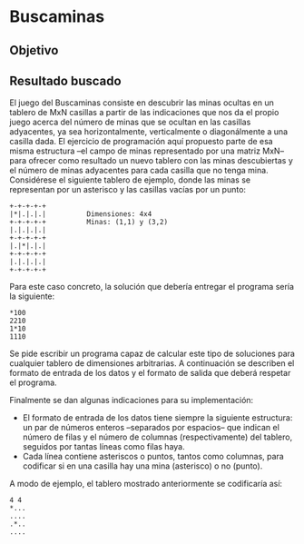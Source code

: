 Buscaminas
==========

## Objetivo

## Resultado buscado
El juego del Buscaminas consiste en descubrir las minas ocultas en un tablero de MxN casillas a partir de las indicaciones que nos da el propio juego acerca del número de minas que se ocultan en las casillas adyacentes, ya sea horizontalmente, verticalmente o diagonálmente  a una casilla dada.
El ejercicio de programación aquí propuesto parte de esa misma estructura –el campo de minas representado por una matriz MxN– para ofrecer como resultado un nuevo tablero con las minas descubiertas y el número de minas adyacentes para cada casilla que no tenga mina.
Considérese el siguiente tablero de ejemplo, donde las minas se representan por un asterisco y las casillas vacías por un punto:

    +-+-+-+-+
    |*|.|.|.|          Dimensiones: 4x4
    +-+-+-+-+          Minas: (1,1) y (3,2)
    |.|.|.|.|
    +-+-+-+-+
    |.|*|.|.|
    +-+-+-+-+
    |.|.|.|.|
    +-+-+-+-+

Para este caso concreto, la solución que debería entregar el programa sería la siguiente:

    *100
    2210
    1*10
    1110


Se pide escribir un programa capaz de calcular este tipo de soluciones para cualquier tablero de dimensiones arbitrarias. A continuación se describen el formato de entrada de los datos y el formato de salida que deberá respetar el programa.

Finalmente se dan algunas indicaciones para su implementación:

* El formato de entrada de los datos tiene siempre la siguiente estructura: un par de números enteros –separados por espacios– que indican el número de filas y el número de columnas (respectivamente) del tablero, seguidos por tantas líneas como filas haya.
* Cada línea contiene asteriscos o puntos, tantos como columnas, para codificar si en una casilla hay una mina (asterisco) o no (punto).

A modo de ejemplo, el tablero mostrado anteriormente se codificaría así:

    4 4
    *...
    ....
    .*..
    ....
